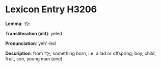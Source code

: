 # Lexicon Entry H3206

**Lemma**: יֶלֶד

**Transliteration (xlit)**: yeled

**Pronunciation**: yeh'-led

**Description**:
from יָלַד; something born, i.e. a lad or offspring; boy, child, fruit, son, young man (one).
